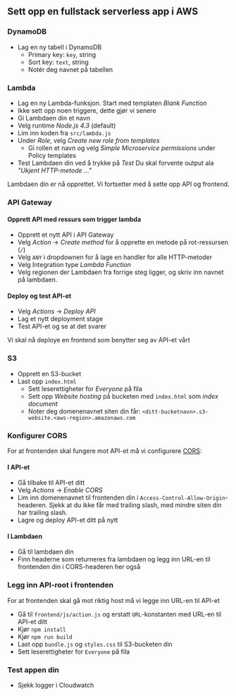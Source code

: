 ## Sett opp en fullstack serverless app i AWS

### DynamoDB
- Lag en ny tabell i DynamoDB
  - Primary key: `key`, string
  - Sort key: `text`, string
  - Notér deg navnet på tabellen

### Lambda
- Lag en ny Lambda-funksjon. Start med templaten _Blank Function_
- Ikke sett opp noen triggere, dette gjør vi senere
- Gi Lambdaen din et navn
- Velg runtime _Node.js 4.3_ (default)
- Lim inn koden fra `src/lambda.js`
- Under _Role_, velg _Create new role from templates_
  - Gi rollen et navn og velg _Simple Microservice permissions_ under Policy templates
- Test Lambdaen din ved å trykke på _Test_ Du skal forvente output ala _"Ukjent HTTP-metode ..."_

Lambdaen din er nå opprettet. Vi fortsetter med å sette opp API og frontend.

### API Gateway

#### Opprett API med ressurs som trigger lambda
- Opprett et nytt API i API Gateway
- Velg _Action_ -> _Create method_ for å opprette en metode på rot-ressursen (`/`)
- Velg `ANY` i dropdownen for å lage en handler for alle HTTP-metoder
- Velg Integration type _Lambda Function_
- Velg regionen der Lambdaen fra forrige steg ligger, og skriv inn navnet på lambdaen.

#### Deploy og test API-et
- Velg _Actions_ -> _Deploy API_
- Lag et nytt deployment stage
- Test API-et og se at det svarer

Vi skal nå deploye en frontend som benytter seg av API-et vårt

### S3
- Opprett en S3-bucket
- Last opp `index.html`
    - Sett leserettigheter for _Everyone_ på fila
    - Sett opp _Website hosting_ på bucketen med `index.html` som _index document_
    - Noter deg domenenavnet siten din får: `<ditt-bucketnavn>.s3-website.<aws-region>.amazonaws.com`

### Konfigurer CORS
For at frontenden skal fungere mot API-et må vi configurere [CORS](https://developer.mozilla.org/en-US/docs/Web/HTTP/Access_control_CORS):

#### I API-et
- Gå tilbake til API-et ditt
- Velg _Actions_ -> _Enable CORS_
- Lim inn domenenavnet til frontenden din i `Access-Control-Allow-Origin`-headeren. Sjekk at du ikke får med trailing slash, med mindre siten din har trailing slash. 
- Lagre og deploy API-et ditt på nytt

#### I Lambdaen
- Gå til lambdaen din
- Finn headerne som returneres fra lambdaen og legg inn URL-en til frontenden din i CORS-headeren her også

### Legg inn API-root i frontenden
For at frontenden skal gå mot riktig host må vi legge inn URL-en til API-et
- Gå til `frontend/js/action.js` og erstatt `URL`-konstanten med URL-en til API-et ditt
- Kjør `npm install`
- Kjør `npm run build`
- Last opp `bundle.js` og `styles.css` til S3-bucketen din
- Sett leserettigheter for `Everyone` på fila

### Test appen din
- Sjekk logger i Cloudwatch
